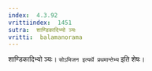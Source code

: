 ```yaml
---
index:  4.3.92
vrittiindex:  1451
sutra:  शाण्डिकादिभ्यो ञ्यः
vritti:  balamanorama 
---
```


शाण्डिकादिभ्यो ञ्यः। `सोऽभिजन इत्यर्थे प्रथमान्तेभ्य` इति शेषः। 

